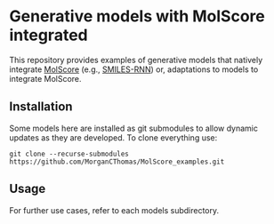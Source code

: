 # Generative models with MolScore integrated

This repository provides examples of generative models that natively integrate [MolScore](https://github.com/MorganCThomas/MolScore) (e.g., [SMILES-RNN](https://github.com/MorganCThomas/SMILES-RNN)) or, adaptations to models to integrate MolScore.

## Installation

Some models here are installed as git submodules to allow dynamic updates as they are developed. To clone everything use:

    git clone --recurse-submodules https://github.com/MorganCThomas/MolScore_examples.git

## Usage

For further use cases, refer to each models subdirectory.